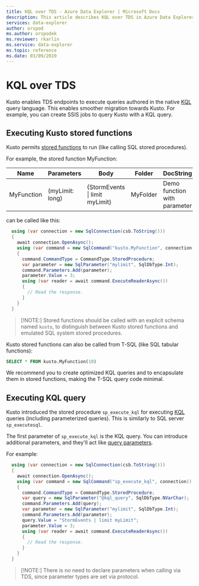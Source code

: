 ```yaml
---
title: KQL over TDS - Azure Data Explorer | Microsoft Docs
description: This article describes KQL over TDS in Azure Data Explorer.
services: data-explorer
author: orspod
ms.author: orspodek
ms.reviewer: rkarlin
ms.service: data-explorer
ms.topic: reference
ms.date: 03/09/2019
---
```

# KQL over TDS

Kusto enables TDS endpoints to execute queries authored in the native [KQL](../../query/index.md) query language. This enables smoother migration towards Kusto. For example, you can create SSIS jobs to query Kusto with a KQL query.

## Executing Kusto stored functions

Kusto permits [stored functions](../../query/schema-entities/stored-functions.md) to run (like calling SQL stored procedures).

For example, the stored function MyFunction:

|Name |Parameters|Body|Folder|DocString
|---|---|---|---|---
|MyFunction |(myLimit: long)| {StormEvents &#124; limit myLimit}|MyFolder|Demo function with parameter||

can be called like this:

```csharp
  using (var connection = new SqlConnection(csb.ToString()))
  {
    await connection.OpenAsync();
    using (var command = new SqlCommand("kusto.MyFunction", connection))
    {
      command.CommandType = CommandType.StoredProcedure;
      var parameter = new SqlParameter("mylimit", SqlDbType.Int);
      command.Parameters.Add(parameter);
      parameter.Value = 3;
      using (var reader = await command.ExecuteReaderAsync())
      {
        // Read the response.
      }
    }
  }
```

> [!NOTE:]
> Stored functions should be called with an explicit schema named `kusto`, to distinguish between Kusto stored functions and emulated
> SQL system stored procedures.

Kusto stored functions can also be called from T-SQL (like SQL tabular functions):

```sql
SELECT * FROM kusto.MyFunction(10)
```

We recommend you to create optimized KQL queries and to encapsulate them in stored functions, making the T-SQL query code minimal.

## Executing KQL query

Kusto introduced the stored procedure `sp_execute_kql` for executing [KQL](../../query/index.md) queries (including parameterized queries). This is similarly to SQL server `sp_executesql`.

The first parameter of `sp_execute_kql` is the KQL query. You can introduce additional parameters, and they'll act like [query parameters](../../query/queryparametersstatement.md).

For example:

```csharp
  using (var connection = new SqlConnection(csb.ToString()))
  {
    await connection.OpenAsync();
    using (var command = new SqlCommand("sp_execute_kql", connection))
    {
      command.CommandType = CommandType.StoredProcedure;
      var query = new SqlParameter("@kql_query", SqlDbType.NVarChar);
      command.Parameters.Add(query);
      var parameter = new SqlParameter("mylimit", SqlDbType.Int);
      command.Parameters.Add(parameter);
      query.Value = "StormEvents | limit myLimit";
      parameter.Value = 3;
      using (var reader = await command.ExecuteReaderAsync())
      {
        // Read the response.
      }
    }
  }
```

> [!NOTE:]
> There is no need to declare parameters when calling via TDS, since parameter types are set via protocol.
